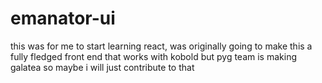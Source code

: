 # emanator-ui
this was for me to start learning react, was originally going to make this a fully fledged front end that works with kobold but pyg team is making galatea so maybe i will just contribute to that

